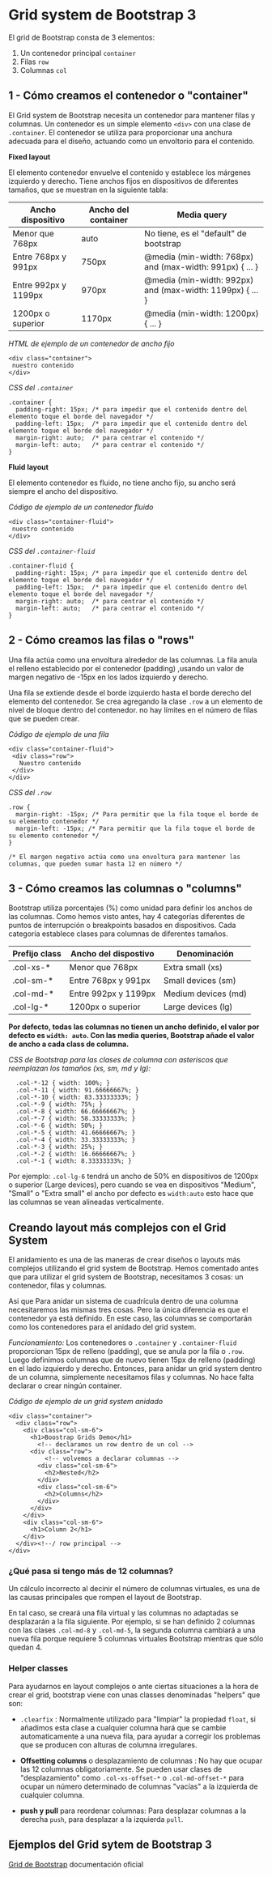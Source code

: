 # Grid system de Bootstrap 3

El grid de Bootstrap consta de 3 elementos:
1. Un contenedor principal `container`
2. Filas `row`
3. Columnas `col`


## 1 - Cómo creamos el contenedor o "container"

El Grid system de Bootstrap necesita un contenedor para mantener filas y columnas. Un contenedor es un simple elemento `<div>` con una clase de `.container`. El contenedor se utiliza para proporcionar una anchura adecuada para el diseño, actuando como un envoltorio para el contenido.

**Fixed layout**

El elemento contenedor envuelve el contenido y establece los márgenes izquierdo y derecho. Tiene anchos fijos en dispositivos de diferentes tamaños, que se muestran en la siguiente tabla:

 Ancho dispositivo | Ancho del container | Media query
-------------------| ------------------- | -----------
Menor que 768px | auto | No tiene, es el "default" de bootstrap
Entre 768px y 991px | 750px | @media (min-width: 768px) and (max-width: 991px) { ... }
Entre 992px y 1199px | 970px | @media (min-width: 992px) and (max-width: 1199px) { ... }
1200px o superior | 1170px | @media (min-width: 1200px) { ... }


*HTML de ejemplo de un contenedor de ancho fijo*

```
<div class="container">
 nuestro contenido 
</div>
```

*CSS del `.container`*

```
.container {
  padding-right: 15px; /* para impedir que el contenido dentro del elemento toque el borde del navegador */
  padding-left: 15px;  /* para impedir que el contenido dentro del elemento toque el borde del navegador */ 
  margin-right: auto;  /* para centrar el contenido */
  margin-left: auto;   /* para centrar el contenido */
}
```


**Fluid layout**

El elemento contenedor es fluido, no tiene ancho fijo, su ancho será siempre el ancho del dispositivo. 

*Código de ejemplo de un contenedor fluido*

```
<div class="container-fluid">
 nuestro contenido 
</div>
```

*CSS del `.container-fluid`*

```
.container-fluid {
  padding-right: 15px; /* para impedir que el contenido dentro del elemento toque el borde del navegador */
  padding-left: 15px;  /* para impedir que el contenido dentro del elemento toque el borde del navegador */ 
  margin-right: auto;  /* para centrar el contenido */
  margin-left: auto;   /* para centrar el contenido */
}
```


## 2 - Cómo creamos las filas o "rows"

Una fila actúa como una envoltura alrededor de las columnas. La fila anula el relleno establecido por el contenedor (padding) ,usando un valor de margen negativo de -15px en los lados izquierdo y derecho.

Una fila se extiende desde el borde izquierdo hasta el borde derecho del elemento del contenedor. Se crea agregando la clase `.row` a un elemento de nivel de bloque dentro del contenedor. no hay límites en el número de filas que se pueden crear.

*Código de ejemplo de una fila*

```
<div class="container-fluid">
 <div class="row">
   Nuestro contenido
 </div>
</div>
```

*CSS del `.row`* 

```
.row {
  margin-right: -15px; /* Para permitir que la fila toque el borde de su elemento contenedor */
  margin-left: -15px; /* Para permitir que la fila toque el borde de su elemento contenedor */
}

/* El margen negativo actúa como una envoltura para mantener las columnas, que pueden sumar hasta 12 en número */
```



## 3 - Cómo creamos las columnas o "columns"

Bootstrap utiliza porcentajes (%) como unidad para definir los anchos de las columnas. Como hemos visto antes, hay 4 categorías diferentes de puntos de interrupción o breakpoints basados en dispositivos. Cada categoría establece clases para columnas de diferentes tamaños.


Prefijo class | Ancho del dispostivo | Denominación
--------------| ---------------------| ---------------
.col-xs-* | Menor que 768px | Extra small (xs)
.col-sm-* | Entre 768px y 991px | Small devices (sm)
.col-md-* | Entre 992px y 1199px | Medium devices (md)
.col-lg-* | 1200px o superior | Large devices (lg)

**Por defecto, todas las columnas no tienen un ancho definido, el valor por defecto es `width: auto`.
Con las media queries, Bootstrap añade el valor de ancho a cada class de columna.**

*CSS de Bootstrap para las clases de columna con asteriscos que reemplazan los tamaños (xs, sm, md y lg):*

```
  .col-*-12 { width: 100%; }
  .col-*-11 { width: 91.66666667%; }
  .col-*-10 { width: 83.33333333%; }
  .col-*-9 { width: 75%; }
  .col-*-8 { width: 66.66666667%; }
  .col-*-7 { width: 58.33333333%; }
  .col-*-6 { width: 50%; }
  .col-*-5 { width: 41.66666667%; }
  .col-*-4 { width: 33.33333333%; }
  .col-*-3 { width: 25%; }
  .col-*-2 { width: 16.66666667%; }
  .col-*-1 { width: 8.33333333%; }

```

Por ejemplo: `.col-lg-6` tendrá un ancho de 50% en dispositivos de 1200px o superior (Large devices), pero cuando se vea en dispositivos "Medium", "Small" o "Extra small" el ancho por defecto es `width:auto` esto hace que las columnas se vean alineadas verticalmente.


## Creando layout más complejos con el Grid System

El anidamiento es una de las maneras de crear diseños o layouts más complejos utilizando el grid system de Bootstrap. 
Hemos comentado antes que para utilizar el grid system de Bootstrap, necesitamos 3 cosas: un contenedor, filas y columnas. 

Asi que Para anidar un sistema de cuadrícula dentro de una columna necesitaremos las mismas tres cosas. Pero la única diferencia es que el contenedor ya está definido. 
En este caso, las columnas se comportarán como los contenedores para el anidado del grid system.

*Funcionamiento:* Los contenedores o `.container` y `.container-fluid` proporcionan 15px de relleno (padding), que se anula por la fila o `.row`. Luego definimos columnas que de nuevo tienen 15px de relleno (padding) en el lado izquierdo y derecho. Entonces, para anidar un grid system dentro de un columna, simplemente necesitamos filas y columnas. 
No hace falta declarar o crear ningún container.

*Código de ejemplo de un grid system anidado*

```
<div class="container">
  <div class="row">
    <div class="col-sm-6">
      <h1>Boostrap Grids Demo</h1>
        <!-- declaramos un row dentro de un col -->
      <div class="row">
          <!-- volvemos a declarar columnas -->
        <div class="col-sm-6">
          <h2>Nested</h2>
        </div>
        <div class="col-sm-6">
          <h2>Columns</h2>
        </div>
      </div>
    </div>
    <div class="col-sm-6">
      <h1>Column 2</h1>
    </div>
  </div><!--/ row principal -->
</div>

```

### ¿Qué pasa si tengo más de 12 columnas?

Un cálculo incorrecto al decinir el número de columnas virtuales, es una de las causas principales que rompen el layout de Bootstrap.

En tal caso, se creará una fila virtual y las columnas no adaptadas se desplazarán a la fila siguiente. Por ejemplo, si se han definido 2 columnas con las clases `.col-md-8` y `.col-md-5`, la segunda columna cambiará a una nueva fila porque requiere 5 columnas virtuales Bootstrap mientras que sólo quedan 4.

### Helper classes

Para ayudarnos en layout complejos o ante ciertas situaciones a la hora de crear el grid,  bootstrap viene con unas classes denominadas "helpers"  que son:

* `.clearfix` : Normalmente utilizado para "limpiar" la propiedad `float`, si añadimos esta clase a cualquier columna hará que se cambie automaticamente a una
nueva fila, para ayudar a corregir los problemas que se producen con alturas de columna irregulares.

* **Offsetting columns** o desplazamiento de columnas : No hay que ocupar las 12 columnas obligatoriamente. Se pueden usar clases de "desplazamiento" como `.col-xs-offset-*` o `.col-md-offset-*` para ocupar un número determinado de columnas "vacías" a la izquierda de cualquier columna.

* **push y pull** para reordenar columnas: Para desplazar columnas a la derecha `push`, para desplazar a la izquierda `pull`.


## Ejemplos del Grid sytem de Bootstrap 3

[Grid de Bootstrap](http://getbootstrap.com/examples/grid/) documentación oficial
